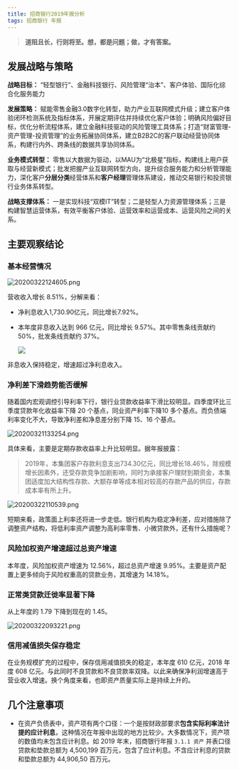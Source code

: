 ```yaml
---
title: 招商银行2019年报分析
tags: 招商银行 年报
---
```


> **道阻且长，行则将至。想，都是问题；做，才有答案。**

## 发展战略与策略

**战略目标：** “轻型银行”、金融科技银行、风险管理“治本”、客户体验、国际化综合化服务能力

**发展策略：** 赋能零售金融3.0数字化转型，助力产业互联网模式升级；建立客户体验闭环检测系统及指标体系，开展定期评估并持续优化客户体验；明确风险偏好目标，优化分析流程体系，建立金融科技驱动的风险管理工具体系；打造“财富管理-资产管理-投资管理”的业务拓展协同体系，建立B2B2C的客户联动经营协同体系，构建行内外、跨条线的数据共享协同体系。

**业务模式转型：** 零售以大数据为驱动，以MAU为“北极星”指标，构建线上用户获取与经营新模式；批发把握产业互联网转型方向，提升综合服务能力和分析管理能力，深化客户**分层分类**经营体系和**客户经理**管理体系建设，推动交易银行和投资银行业务体系转型。

**战略支撑体系：** 一是实现科技“双模IT”转型；二是轻型人力资源管理体系；三是构建智慧运营体系，有效平衡客户体验、运营效率和运营成本、运营风险之间的关系。

## 主要观察结论

### 基本经营情况

![20200322124605.png](https://netimages.oss-cn-beijing.aliyuncs.com/20200322124605.png)

营收收入增长 8.51%，分解来看：

- 净利息收入1,730.90亿元，同比增长7.92%。
- 本年度非息收入达到 966 亿元，同比增长 9.57%。其中零售条线贡献约 50%，批发条线贡献约 37%。

  ![](http://netimages.oss-cn-beijing.aliyuncs.com/20200322123531.png)

非息收入保持稳定，增速超过净利息收入。

### 净利差下滑趋势能否缓解

随着国内宏观调控引导利率下行，银行业贷款收益率下滑比较明显。四季度环比三季度贷款年化收益率下降 20 个基点，同业资产利率下降10 多个基点。而负债端利率变化不大，导致净利差和净息差分别下降 15、16 个基点。

![20200321133254.png](https://netimages.oss-cn-beijing.aliyuncs.com/20200321133254.png)

具体来看，主要是定期存款收益率上升比较明显。据年报披露：

> 2019年，本集团客户存款利息支出734.30亿元，同比增长18.46%，除规模增长因素外，还受存款竞争加剧影响，同时为承接客户理财到期资金，本集团适度加大结构性存款、大额存单等成本相对较高的存款产品的供应，存款成本率有所上升。

![20200322110539.png](https://netimages.oss-cn-beijing.aliyuncs.com/20200322110539.png)
 
短期来看，政策面上利率还将进一步走低。银行机构为稳定净利差，应对措施除了调整资产结构，将低利率资产调整为高利率零售、小微贷款外，还有什么措施呢？

### 风险加权资产增速超过总资产增速

本年度，风险加权资产增速为 12.56%，超过总资产增速 9.95%。主要是资产配置上更多倾向于风险权重高的贷款业务，其增速为 14.18%。

### 正常类贷款迁徙率显著下降

从上年度的 1.79 下降到现在的 1.45。

![20200322093221.png](https://netimages.oss-cn-beijing.aliyuncs.com/20200322093221.png)

### 信用减值损失保存稳定

在业务规模扩充的过程中，保存信用减值损失的稳定，本年度 610 亿元，2018 年度 608 亿元。与此同时不良贷款和不良贷款率双降。以此来确保净利润增速高于营业收入增速。换个角度来看，也即资产质量实际上是持续上升的。

## 几个注意事项

- 在资产负债表中，资产项有两个口径：一个是按财政部要求**包含实际利率法计提的应计利息**，这种情况在年报中出现的地方比较少。大多数情况下，资产项的数值均未包含应计利息。如 2019 年末，招商银行年报 `3.1.1 资产` 并表口径贷款和垫款总额为 4,500,199 百万元，包含了应计利息。不含应计利息的贷款和垫款总额为 44,906,50 百万元。

